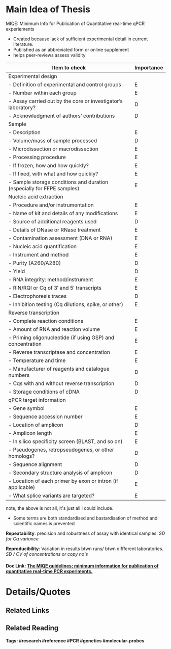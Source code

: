 # Main Idea of Thesis

MIQE: Minimum Info for Publication of Quantitative real-time qPCR experiements

- Created because lack of sufficient experimental detail in current literature. 
- Published as an abbreviated form or online supplement
- helps peer-reviews assess validity

| Item to check                                                          | Importance |
| ---------------------------------------------------------------------- | ---------- |
| Experimental design                                                    |            |
| - Definition of experimental and control groups                        | E          |
| - Number within each group                                             | E          |
| - Assay carried out by the core or investigator’s laboratory?          | D          |
| - Acknowledgment of authors’ contributions                             | D          |
| Sample                                                                 |            |
| - Description                                                          | E          |
| - Volume/mass of sample processed                                      | D          |
| - Microdissection or macrodissection                                   | E          |
| - Processing procedure                                                 | E          |
| - If frozen, how and how quickly?                                      | E          |
| - If fixed, with what and how quickly?                                 | E          |
| - Sample storage conditions and duration (especially for FFPE samples) | E          |
| Nucleic acid extraction                                                |            |
| - Procedure and/or instrumentation                                     | E          |
| - Name of kit and details of any modifications                         | E          |
| - Source of additional reagents used                                   | D          |
| - Details of DNase or RNase treatment                                  | E          |
| - Contamination assessment (DNA or RNA)                                | E          |
| - Nucleic acid quantification                                          | E          |
| - Instrument and method                                                | E          |
| - Purity (A260/A280)                                                   | D          |
| - Yield                                                                | D          |
| - RNA integrity: method/instrument                                     | E          |
| - RIN/RQI or Cq of 3′ and 5′ transcripts                               | E          |
| - Electrophoresis traces                                               | D          |
| - Inhibition testing (Cq dilutions, spike, or other)                   | E          |
| Reverse transcription                                                  |            |
| - Complete reaction conditions                                         | E          |
| - Amount of RNA and reaction volume                                    | E          |
| - Priming oligonucleotide (if using GSP) and concentration             | E          |
| - Reverse transcriptase and concentration                              | E          |
| - Temperature and time                                                 | E          |
| - Manufacturer of reagents and catalogue numbers                       | D          |
| - Cqs with and without reverse transcription                           | D          |
| - Storage conditions of cDNA                                           | D          |
| qPCR target information                                                |            |
| - Gene symbol                                                          | E          |
| - Sequence accession number                                            | E          |
| - Location of amplicon                                                 | D          |
| - Amplicon length                                                      | E          |
| - In silico specificity screen (BLAST, and so on)                      | E          |
| - Pseudogenes, retropseudogenes, or other homologs?                    | D          |
| - Sequence alignment                                                   | D          |
| - Secondary structure analysis of amplicon                             | D          |
| - Location of each primer by exon or intron (if applicable)            | E          |
| - What splice variants are targeted?                                   | E          |

note, the above is not all, it's just all I could include.

- Some terms are both standardised and bastardisation of method and scientific names is prevented

**Repeatability**: precision and robustness of assay with identical samples. *SD for Cq variance*

**Reproducibility**:  Variation in results btwn runs/ btwn diffferent laboratories. *SD / CV of concentrations or copy no's*

#### Doc Link: [The MIQE guidelines; minimum information for publication of quantitative real-time PCR experiments.](https://academic.oup.com/clinchem/article/55/4/611/5631762)

# Details/Quotes



## Related Links

## Related Reading



#### Tags: #research #reference #PCR #genetics #molecular-probes 
